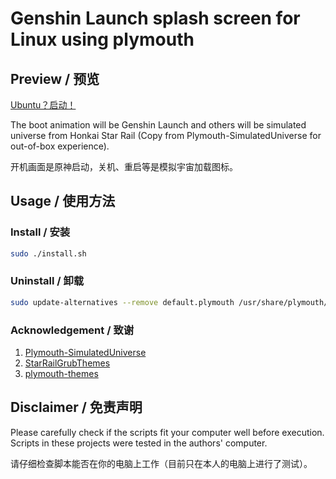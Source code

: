 # Genshin Launch splash screen for Linux using plymouth

## Preview / 预览

[Ubuntu？启动！](https://www.bilibili.com/video/BV1nN411g789)

The boot animation will be Genshin Launch and others will be simulated universe from Honkai Star Rail (Copy from Plymouth-SimulatedUniverse for out-of-box experience).

开机画面是原神启动，关机、重启等是模拟宇宙加载图标。

## Usage / 使用方法

### Install / 安装

``` bash
sudo ./install.sh
```

### Uninstall / 卸载

``` bash
sudo update-alternatives --remove default.plymouth /usr/share/plymouth/themes/GenshinLaunch/GenshinLaunch.plymouth
```

### Acknowledgement / 致谢

1. [Plymouth-SimulatedUniverse](https://github.com/ohaiibuzzle/Plymouth-SimulatedUniverse)
2. [StarRailGrubThemes](https://github.com/voidlhf/StarRailGrubThemes)
3. [plymouth-themes](https://github.com/adi1090x/plymouth-themes)

## Disclaimer / 免责声明

Please carefully check if the scripts fit your computer well before execution. Scripts in these projects were tested in the authors' computer.

请仔细检查脚本能否在你的电脑上工作（目前只在本人的电脑上进行了测试）。